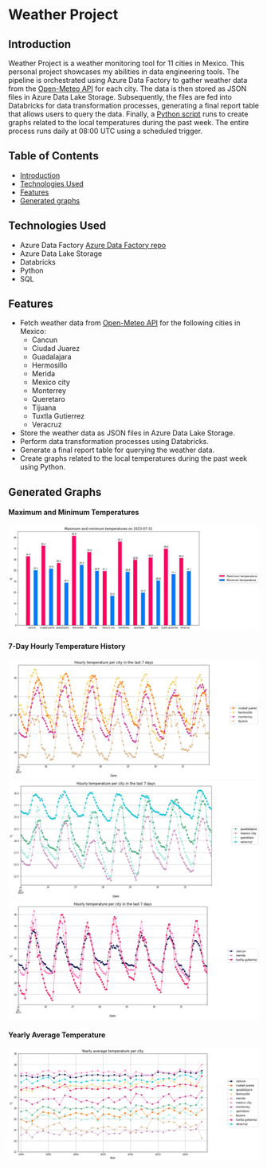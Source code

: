 # Weather Project 

## Introduction

Weather Project is a weather monitoring tool for 11 cities in Mexico. This personal project showcases my abilities in data engineering tools. The pipeline is orchestrated using Azure Data Factory to gather weather data from the [Open-Meteo API](https://open-meteo.com/en/features#available-apis) for each city. The data is then stored as JSON files in Azure Data Lake Storage. Subsequently, the files are fed into Databricks for data transformation processes, generating a final report table that allows users to query the data. Finally, a [Python script](https://github.com/GP-20/weather_project_databricks/blob/main/Notebooks/reports/weather_graphs.py) runs to create graphs related to the local temperatures during the past week. The entire process runs daily at 08:00 UTC using a scheduled trigger.

## Table of Contents

- [Introduction](#introduction)
- [Technologies Used](#technologies-used)
- [Features](#features)
- [Generated graphs](#generated-graphs)

## Technologies Used

- Azure Data Factory [Azure Data Factory repo](https://github.com/GP-20/weather_project_pipeline/tree/main)
- Azure Data Lake Storage
- Databricks
- Python
- SQL

## Features

- Fetch weather data from [Open-Meteo API](https://open-meteo.com/en/features#available-apis) for the following cities in Mexico:
  - Cancun
  - Ciudad Juarez
  - Guadalajara
  - Hermosillo
  - Merida
  - Mexico city
  - Monterrey
  - Queretaro
  - Tijuana
  - Tuxtla Gutierrez
  - Veracruz
- Store the weather data as JSON files in Azure Data Lake Storage.
- Perform data transformation processes using Databricks.
- Generate a final report table for querying the weather data.
- Create graphs related to the local temperatures during the past week using Python.

## Generated Graphs

#### Maximum and Minimum Temperatures
![max and min](https://raw.githubusercontent.com/GP-20/weather_project_databricks/main/Notebooks/reports/images/max_and_min.jpeg)
#### 7-Day Hourly Temperature History
![7-day-n](https://raw.githubusercontent.com/GP-20/weather_project_databricks/main/Notebooks/reports/images/hourly_north.png)
![7-day-c](https://raw.githubusercontent.com/GP-20/weather_project_databricks/main/Notebooks/reports/images/hourly_center.png)
![7-day-s](https://raw.githubusercontent.com/GP-20/weather_project_databricks/main/Notebooks/reports/images/hourly_south.png)
#### Yearly Average Temperature
![yearly](https://raw.githubusercontent.com/GP-20/weather_project_databricks/main/Notebooks/reports/images/yearly_average.png)
